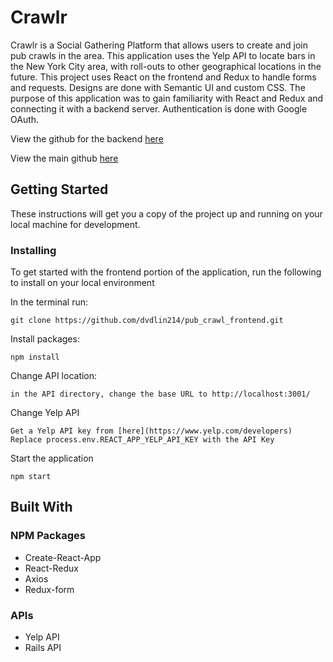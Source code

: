 # Crawlr

Crawlr is a Social Gathering Platform that allows users to create and join pub crawls in the area. This application uses the Yelp API to locate bars in the New York City area, with roll-outs to other geographical locations in the future. This project uses React on the frontend and Redux to handle forms and requests. Designs are done with Semantic UI and custom CSS. The purpose of this application was to gain familiarity with React and Redux and connecting it with a backend server. Authentication is done with Google OAuth. 

View the github for the backend [here](https://github.com/dvdlin214/pub-crawl-api)

View the main github [here](https://github.com/dvdlin214/pub_crawl)

## Getting Started

These instructions will get you a copy of the project up and running on your local machine for development. 

### Installing

To get started with the frontend portion of the application, run the following to install on your local environment

In the terminal run:
```
git clone https://github.com/dvdlin214/pub_crawl_frontend.git
```

Install packages:
```
npm install
```

Change API location:
```
in the API directory, change the base URL to http://localhost:3001/
```

Change Yelp API
```
Get a Yelp API key from [here](https://www.yelp.com/developers)
Replace process.env.REACT_APP_YELP_API_KEY with the API Key
```

Start the application
```
npm start
```

## Built With

### NPM Packages
- Create-React-App
- React-Redux
- Axios
- Redux-form

### APIs
- Yelp API
- Rails API